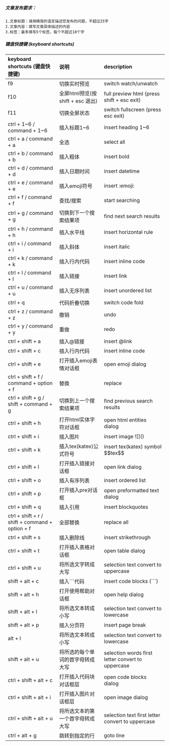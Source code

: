 ##### 文章发布要求：
    
    1.文章标题：请用精简的语言描述您发布的问题，不超过25字
    2.文章内容：填写文章具体描述的内容
    3.标签：最多填写5个标签，每个不超过10个字
        
##### 键盘快捷键 (keyboard shortcuts)
    
| keyboard shortcuts (键盘快捷键)                 |   说明                            | description                                        |
| :---------------------------------------------- |:--------------------------------- | :------------------------------------------------- |
| f9                                              | 切换实时预览                      | switch watch/unwatch                               |
| f10                                             | 全屏html预览(按 shift + esc 退出) | full preview html (press shift + esc exit)         |
| f11                                             | 切换全屏状态                      | switch fullscreen (press esc exit)                 |
| ctrl + 1~6 / command + 1~6                      | 插入标题1~6                       | insert heading 1~6                                 |
| ctrl + a / command + a                          | 全选                              | select all                                         |
| ctrl + b / command + b                          | 插入粗体                          | insert bold                                        |
| ctrl + d / command + d                          | 插入日期时间                      | insert datetime                                    |
| ctrl + e / command + e                          | 插入emoji符号                     | insert &#58;emoji&#58;                             |
| ctrl + f / command + f                          | 查找/搜索                         | start searching                                    |
| ctrl + g / command + g                          | 切换到下一个搜索结果项            | find next search results                           |
| ctrl + h / command + h                          | 插入水平线                        | insert horizontal rule                             |
| ctrl + i / command + i                          | 插入斜体                          | insert italic                                      |
| ctrl + k / command + k                          | 插入行内代码                      | insert inline code                                 |
| ctrl + l / command + l                          | 插入链接                          | insert link                                        |
| ctrl + u / command + u                          | 插入无序列表                      | insert unordered list                              |
| ctrl + q                                        | 代码折叠切换                      | switch code fold                                   |
| ctrl + z / command + z                          | 撤销                              | undo                                               |
| ctrl + y / command + y                          | 重做                              | redo                                               |
| ctrl + shift + a                                | 插入@链接                         | insert &#64;link                                   |
| ctrl + shift + c                                | 插入行内代码                      | insert inline code                                 |
| ctrl + shift + e                                | 打开插入emoji表情对话框           | open emoji dialog                                  |
| ctrl + shift + f / command + option + f         | 替换                              | replace                                            |
| ctrl + shift + g / shift + command + g          | 切换到上一个搜索结果项            | find previous search results                       |
| ctrl + shift + h                                | 打开html实体字符对话框            | open html entities dialog                          |
| ctrl + shift + i                                | 插入图片                          | insert image &#33;[]&#40;&#41;                     |
| ctrl + shift + k                                | 插入tex(katex)公式符号            | insert tex(katex) symbol &#36;&#36;tex&#36;&#36;   |
| ctrl + shift + l                                | 打开插入链接对话框                | open link dialog                                   |
| ctrl + shift + o                                | 插入有序列表                      | insert ordered list                                |
| ctrl + shift + p                                | 打开插入pre对话框                 | open preformatted text dialog                      |
| ctrl + shift + q                                | 插入引用                          | insert blockquotes                                 |
| ctrl + shift + r / shift + command + option + f | 全部替换                          | replace all                                        |
| ctrl + shift + s                                | 插入删除线                        | insert strikethrough                               |
| ctrl + shift + t                                | 打开插入表格对话框                | open table dialog                                  |
| ctrl + shift + u                                | 将所选文字转成大写                | selection text convert to uppercase                |
| shift + alt + c                                 | 插入```代码                       | insert code blocks (```)                           |
| shift + alt + h                                 | 打开使用帮助对话框                | open help dialog                                   |
| shift + alt + l                                 | 将所选文本转成小写                | selection text convert to lowercase                |
| shift + alt + p                                 | 插入分页符                        | insert page break                                  |
| alt + l                                         | 将所选文本转成小写                | selection text convert to lowercase                |
| shift + alt + u                                 | 将所选的每个单词的首字母转成大写  | selection words first letter convert to uppercase  |
| ctrl + shift + alt + c                          | 打开插入代码块对话框层            | open code blocks dialog                            |
| ctrl + shift + alt + i                          | 打开插入图片对话框层              | open image dialog                                  |
| ctrl + shift + alt + u                          | 将所选文本的第一个首字母转成大写  | selection text first letter convert to uppercase   |
| ctrl + alt + g                                  | 跳转到指定的行                    | goto line                                          |
